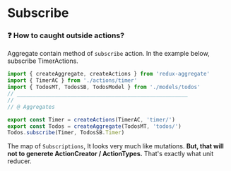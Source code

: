 # Subscribe

### ❓ How to caught outside actions?

Aggregate contain method of `subscribe` action.
In the example below, subscribe TimerActions.

```javascript
import { createAggregate, createActions } from 'redux-aggregate'
import { TimerAC } from './actions/timer'
import { TodosMT, TodosSB, TodosModel } from './models/todos'
// ______________________________________________________
//
// @ Aggregates

export const Timer = createActions(TimerAC, 'timer/')
export const Todos = createAggregate(TodosMT, 'todos/')
Todos.subscribe(Timer, TodosSB.Timer)
```

The map of `Subscriptions`, It looks very much like mutations.
**But, that will not to generete ActionCreator / ActionTypes.**
That's exactly what unit reducer.
